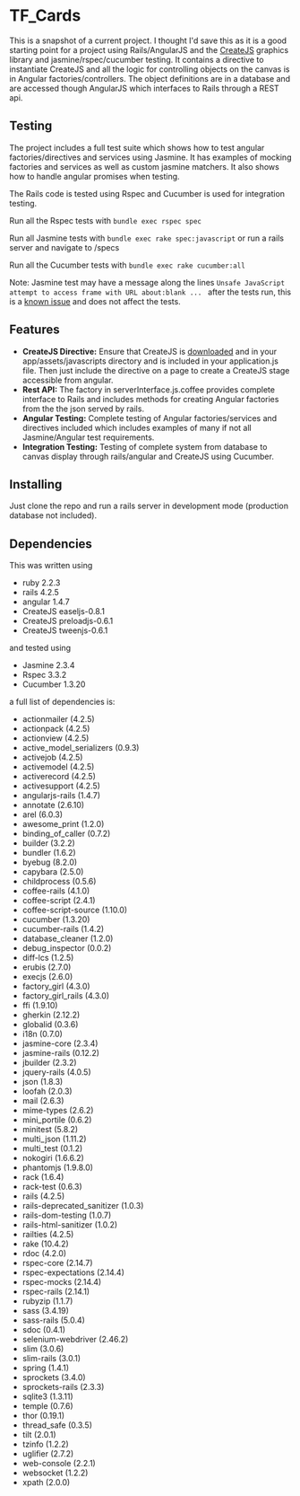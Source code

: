 # TF_Cards
This is a snapshot of a current project. I thought I'd save this as it is a good starting point for a project using Rails/AngularJS and the [CreateJS](http://www.createjs.com/) graphics library and jasmine/rspec/cucumber testing. It contains a directive to instantiate CreateJS and all the logic for controlling objects on the canvas is in Angular factories/controllers. The object definitions are in a database and are accessed though AngularJS which interfaces to Rails through a REST api.

## Testing
The project includes a full test suite which shows how to test angular factories/directives and services using Jasmine. It has examples of mocking factories and services as well as custom jasmine matchers. It also shows how to handle angular promises when testing.

The Rails code is tested using Rspec and Cucumber is used for integration testing.

Run all the Rspec tests with `bundle exec rspec spec`

Run all Jasmine tests with `bundle exec rake spec:javascript` or run a rails server and navigate to /specs

Run all the Cucumber tests with `bundle exec rake cucumber:all`

Note: Jasmine test may have a message along the lines
`Unsafe JavaScript attempt to access frame with URL about:blank ... `
after the tests run, this is a
[known issue](https://github.com/n1k0/casperjs/issues/1068)
and does not affect the tests.

## Features
* **CreateJS Directive:**  Ensure that CreateJS is [downloaded](http://www.createjs.com/downloads) and in your app/assets/javascripts directory and is included in your application.js file. Then just include the directive on a page to create a CreateJS stage accessible from angular.
* **Rest API:**  The factory in serverInterface.js.coffee provides complete interface to Rails and includes methods for creating Angular factories from the the json served by rails.
* **Angular Testing:** Complete testing of Angular factories/services and directives included which includes examples of many if not all Jasmine/Angular test requirements.
* **Integration Testing:** Testing of complete system from database to canvas display through rails/angular and CreateJS using Cucumber.


## Installing
Just clone the repo and run a rails server in development mode (production database not included).

## Dependencies

This was written using

* ruby 2.2.3
* rails 4.2.5
* angular 1.4.7
* CreateJS easeljs-0.8.1
* CreateJS preloadjs-0.6.1
* CreateJS tweenjs-0.6.1

and tested using

* Jasmine 2.3.4
* Rspec 3.3.2
* Cucumber 1.3.20

a full list of dependencies is:

  * actionmailer (4.2.5)
  * actionpack (4.2.5)
  * actionview (4.2.5)
  * active_model_serializers (0.9.3)
  * activejob (4.2.5)
  * activemodel (4.2.5)
  * activerecord (4.2.5)
  * activesupport (4.2.5)
  * angularjs-rails (1.4.7)
  * annotate (2.6.10)
  * arel (6.0.3)
  * awesome_print (1.2.0)
  * binding_of_caller (0.7.2)
  * builder (3.2.2)
  * bundler (1.6.2)
  * byebug (8.2.0)
  * capybara (2.5.0)
  * childprocess (0.5.6)
  * coffee-rails (4.1.0)
  * coffee-script (2.4.1)
  * coffee-script-source (1.10.0)
  * cucumber (1.3.20)
  * cucumber-rails (1.4.2)
  * database_cleaner (1.2.0)
  * debug_inspector (0.0.2)
  * diff-lcs (1.2.5)
  * erubis (2.7.0)
  * execjs (2.6.0)
  * factory_girl (4.3.0)
  * factory_girl_rails (4.3.0)
  * ffi (1.9.10)
  * gherkin (2.12.2)
  * globalid (0.3.6)
  * i18n (0.7.0)
  * jasmine-core (2.3.4)
  * jasmine-rails (0.12.2)
  * jbuilder (2.3.2)
  * jquery-rails (4.0.5)
  * json (1.8.3)
  * loofah (2.0.3)
  * mail (2.6.3)
  * mime-types (2.6.2)
  * mini_portile (0.6.2)
  * minitest (5.8.2)
  * multi_json (1.11.2)
  * multi_test (0.1.2)
  * nokogiri (1.6.6.2)
  * phantomjs (1.9.8.0)
  * rack (1.6.4)
  * rack-test (0.6.3)
  * rails (4.2.5)
  * rails-deprecated_sanitizer (1.0.3)
  * rails-dom-testing (1.0.7)
  * rails-html-sanitizer (1.0.2)
  * railties (4.2.5)
  * rake (10.4.2)
  * rdoc (4.2.0)
  * rspec-core (2.14.7)
  * rspec-expectations (2.14.4)
  * rspec-mocks (2.14.4)
  * rspec-rails (2.14.1)
  * rubyzip (1.1.7)
  * sass (3.4.19)
  * sass-rails (5.0.4)
  * sdoc (0.4.1)
  * selenium-webdriver (2.46.2)
  * slim (3.0.6)
  * slim-rails (3.0.1)
  * spring (1.4.1)
  * sprockets (3.4.0)
  * sprockets-rails (2.3.3)
  * sqlite3 (1.3.11)
  * temple (0.7.6)
  * thor (0.19.1)
  * thread_safe (0.3.5)
  * tilt (2.0.1)
  * tzinfo (1.2.2)
  * uglifier (2.7.2)
  * web-console (2.2.1)
  * websocket (1.2.2)
  * xpath (2.0.0)

